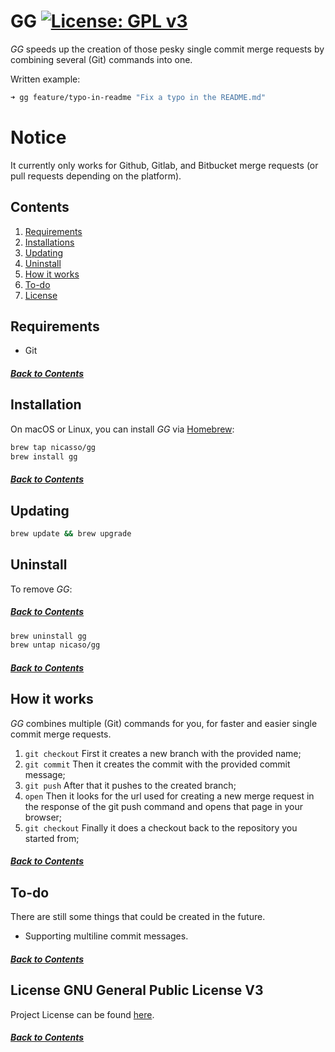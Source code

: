# GG [![License: GPL v3](https://img.shields.io/badge/License-GPLv3-blue.svg)](LICENSE.md)

*GG* speeds up the creation of those pesky single commit merge requests by combining several (Git) commands into one.

Written example:

```bash
➜ gg feature/typo-in-readme "Fix a typo in the README.md"
```

# Notice

It currently only works for Github, Gitlab, and Bitbucket merge requests (or pull requests depending on the platform).

## Contents

1. [Requirements](#requirements)
2. [Installations](#installation)
3. [Updating](#updating)
4. [Uninstall](#uninstall)
5. [How it works](#how-it-works)
6. [To-do](#to-do)
7. [License](#license-gnu-general-public-license-v3)

## Requirements

- Git

##### [Back to Contents](#contents)

## Installation

On macOS or Linux, you can install *GG* via [Homebrew](https://brew.sh/):

```bash
brew tap nicasso/gg
brew install gg
```

##### [Back to Contents](#contents)

## Updating

```bash
brew update && brew upgrade
```

## Uninstall

To remove *GG*:

##### [Back to Contents](#contents)

```bash
brew uninstall gg
brew untap nicaso/gg
```

##### [Back to Contents](#contents)

## How it works

*GG* combines multiple (Git) commands for you, for faster and easier single commit merge requests.

1. `git checkout` First it creates a new branch with the provided name;
2. `git commit` Then it creates the commit with the provided commit message;
3. `git push` After that it pushes to the created branch;
4. `open` Then it looks for the url used for creating a new merge request in the response of the git push command and opens that page in your browser;
5. `git checkout` Finally it does a checkout back to the repository you started from;

##### [Back to Contents](#contents)

## To-do

There are still some things that could be created in the future.

- Supporting multiline commit messages.

##### [Back to Contents](#contents)

## License GNU General Public License V3
Project License can be found [here](LICENSE.md).

##### [Back to Contents](#contents)
